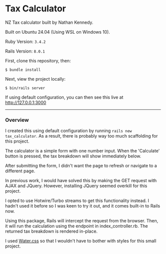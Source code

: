 # Tax Calculator

NZ Tax calculator built by Nathan Kennedy.

Built on Ubuntu 24.04 (Using WSL on Windows 10).

Ruby Version: `3.4.2`

Rails Version: `8.0.1`

First, clone this repository, then:
```
$ bundle install
```

Next, view the project locally:
```
$ bin/rails server
```

If using default configuration, you can then see this live at http://127.0.0.1:3000

---
### Overview

I created this using default configuration by running `rails new tax_calculator`. As a result, there is probably way too much scaffolding for this project.

The calculator is a simple form with one number input. When the 'Calculate' button is pressed, the tax breakdown will show immediately below.

After submitting the form, I didn't want the page to refresh or navigate to a different page.

In previous work, I would have solved this by making the GET request with AJAX and JQuery. However, installing JQuery seemed overkill for this project.

I opted to use Hotwire/Turbo streams to get this functionality instead. I hadn't used it before so I was keen to try it out, and it comes built-in to Rails now.

Using this package, Rails will intercept the request from the browser. Then, it will run the calculation using the endpoint in index_controller.rb. The returned tax breakdown is rendered in-place.

I used [Water.css](https://watercss.kognise.dev/) so that I wouldn't have to bother with styles for this small project.
